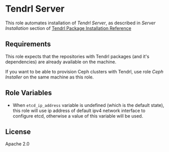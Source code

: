 Tendrl Server
=============

This role automates installation of *Tendrl Server*, as described in *Server
Installation* section of [Tendrl Package Installation
Reference](https://github.com/Tendrl/documentation/wiki/Tendrl-Package-Installation-Reference)

Requirements
------------

This role expects that the repositories with Tendrl packages (and it's
dependencies) are already available on the machine.

If you want to be able to provision Ceph clusters with Tendrl, use role
*Ceph Installer* on the same machine as this role.

Role Variables
--------------

* When `etcd_ip_address` variable is undefined (which is the default state),
  this role will use ip address of default ipv4 network interface to configure
  etcd, otherwise a value of this variable will be used.

License
-------

Apache 2.0
